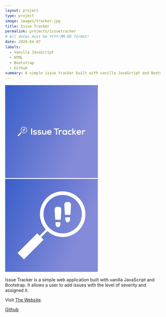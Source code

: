 ```yaml
---
layout: project
type: project
image: images/tracker.jpg
title: Issue Tracker
permalink: projects/issuetracker
# All dates must be YYYY-MM-DD format!
date: 2020-04-07
labels:
  - Vanilla JavaScript
  - HTML
  - Bootstrap
  - Github
summary: A simple issue tracker built with vanilla JavaScript and Bootstrap.
---
```


<div class="ui small rounded images">
  <img class="ui image" src="../images/tracker.jpg">
  <img class="ui image" src="../images/tracker2.jpg">
</div>

Issue Tracker is a simple web application built with vanilla JavaScript and Bootstrap. It allows a user to add issues with the level of severity and assigned it.

Visit [The Website](https://pjmantoss.github.io/issue_tracker/).

<a href="https://github.com/PJMantoss/issue_tracker"><i class="large github icon "></i>Github</a>
